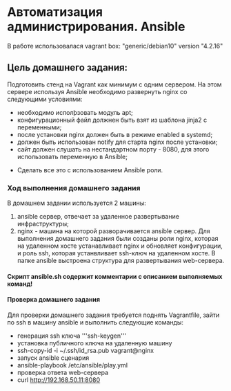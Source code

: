 #  Автоматизация администрирования. Ansible

В работе использовалася vagrant box: "generic/debian10" version "4.2.16"

## Цель домашнего задания:
Подготовить стенд на Vagrant как минимум с одним сервером. На этом
сервере используя Ansible необходимо развернуть nginx со следующими
условиями:
- необходимо исполþзовать модуль apt;
- конфигурационный файл должнен быть взят из шаблона jinja2 с
переменными;
- после установки nginx должен быть в режиме enabled в systemd;
- должен быть использован notify для старта nginx после установки;
- сайт должен слушать на нестандартном порту - 8080, для этого использовать
переменную в Ansible;
* Сделать все это с использованием Ansible роли.

### Ход выполнения домашнего задания
В домашнем задании используется 2 машины:
 1) ansible сервер, отвечает за удаленное развертывание инфраструктуры;
 2) nginx - машина на которой разворачивается ansible сервер.
Для выполнения домашнего задания были созданы роли nginx, которая на удаленном хосте устанавливает nginx и обновляет конфигурации, и роль ssh, которая устанвливает ssh-ключ на удаленном хосте.
В папке ansible выстроена структура для развертывания web-сервера.

#### Cкрипт ansible.sh содержит комментарии с описанием выполняемых команд!
#### Проверка домашнего задания
Для проверки домашнего задания требуется поднять Vagrantfile, зайти по ssh  в машину ansible и выполнить следующие команды:

- генерация ssh ключа
'''ssh-keygen'''
- установка публичного ключа на удаленную машину
- ssh-copy-id -i ~/.ssh/id_rsa.pub vagrant@nginx
- запуск ansible сценария
- ansible-playbook /etc/ansible/play.yml
- проверка ответа web-сервера
- curl http://192.168.50.11:8080
